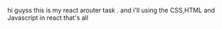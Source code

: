 hi guyss this is my react arouter task . and i'll using the CSS,HTML  and Javascript in react that's all 
